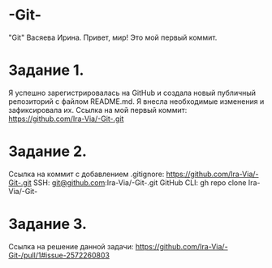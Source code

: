 # -Git-
"Git" Васяева Ирина.
Привет, мир! Это мой первый коммит.
# Задание 1. 
Я успешно зарегистрировалась на GitHub и создала новый публичный репозиторий с файлом README.md. Я внесла необходимые изменения и зафиксировала их. 
Ссылка на мой первый коммит: https://github.com/Ira-Via/-Git-.git
# Задание 2.
Ссылка на коммит с добавлением .gitignore: https://github.com/Ira-Via/-Git-.git
SSH: git@github.com:Ira-Via/-Git-.git
GitHub CLI: gh repo clone Ira-Via/-Git-
# Задание 3.
Ссылка на решение данной задачи: 
https://github.com/Ira-Via/-Git-/pull/1#issue-2572260803
